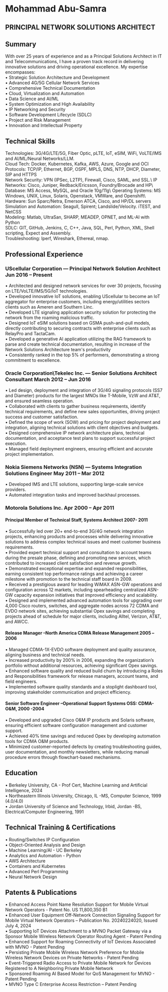 # Mohammad Abu-Samra

## PRINCIPAL NETWORK SOLUTIONS ARCHITECT

## Summary
With over 25 years of experience and as a Principal Solutions Architect in IT and Telecommunications, I have a proven track record in delivering innovative solutions and driving operational excellence. My expertise encompasses:\
•	Strategic Solution Architecture and Development\
•	Advanced 4G/5G Cellular Network Services\
•	Comprehensive Technical Documentation\
•	Cloud, Virtualization and Automation\
•	Data Science and AI/ML\
•	System Optimization and High Availability\
•	IP Networking and Security\
•	Software Development Lifecycle (SDLC)\
•	Project and Risk Management\
•	Innovation and Intellectual Property



## Technical Skills
Technologies: 3G/4G/LTE/5G, Fiber Optic, pLTE, IoT, eSIM, WiFi, VoLTE/IMS and AI/ML/Neural Networks/LLM.\
Cloud Tech:  Docker, Kubernetes, Kafka, AWS, Azure, Google and OCI\
Protocols: TCP/IP, Ethernet, BGP, OSPF, MPLS, DNS, NTP, DHCP, Diameter, SIP and HTTPS\
Network Security: VPN (IPSec, L2TP), Firewall, Cisco, SAML, and SSL.\ 
IP Networks: Cisco, Juniper, Redback/Ericsson, Foundry/Brocade and HP\ 
Database: MS Access, MySQL, and Oracle 10g/11g\ 
Operating Systems: MS Windows, UNIX, Linux, Solaris, Openstack, VMWare, and Openshift\ 
Hardware: Sun Sparc/Netra, Emerson ATCA, Cisco, and HP/DL servers\
Simulation and Automation: Seagull, Spirent; Landslide/Velocity. iTEST, and NetCSS\
Modeling: Matlab, UltraSan, SHARP, MEADEP, OPNET, and ML-AI with Python\
SDLC: GIT, GitHub, Jenkins, C, C++, Java, SQL, Perl, Python, XML, Shell scripting, Expect and Assembly.\
Troubleshooting: Iperf, Wireshark, Ethereal, nmap.

## Professional Experience
### UScellular Corporation — Principal Network Solution Architect   Jun 2016 – Present
•	Architected and designed network services for over 30 projects, focusing on LTE/VoLTE/IMS/5G/IoT technologies.\
•	Developed innovative IoT solutions, enabling UScellular to become an IoT aggregator for enterprise customers, including energy/utilities sectors clients such as Ameren and Southern Linc.\
•	Developed LTE signaling application security solution for protecting the network from the roaming malicious traffic.\
•	Designed IoT eSIM solutions based on GSMA push-and-pull models, directly contributing to securing contracts with enterprise clients such as RelayPro and TactaCam.\
• Developed a generative AI application utilizing the RAG framework to parse and create technical documentation, resulting in increase of the Network Solutions Architecture team's productivity\
•	Consistently ranked in the top 5% of performers, demonstrating a strong commitment to excellence.

### Oracle Corporation\Tekelec Inc. — Senior Solutions Architect Consultant March 2012 – Jun 2016
•	Led design, deployment and integration of 3G/4G signaling protocols (SS7 and Diameter) products for the largest MNOs like T-Mobile, VzW and AT&T, and ensured seamless operation.\
•	Collaborated with clients to gather business requirements, identify technical requirements, and define new sales opportunities, driving project success and customer satisfaction.\
•	Defined the scope of work (SOW) and pricing for project deployment and integration, aligning technical solutions with client objectives and budgets.\
•	Designed comprehensive IP network architecture plans, technical documentation, and acceptance test plans to support successful project execution.\
•	Managed field deployment engineers, ensuring efficient and accurate project implementation.

### Nokia Siemens Networks (NSN) — Systems Integration Solutions Engineer May 2011 – Mar 2012
•	Developed IMS and LTE solutions, supporting large-scale service providers.\
•	Automated integration tasks and improved backhaul processes.

### Motorola Solutions Inc. Apr 2000 – Apr 2011
#### Principal Member of Technical Staff, Systems Architect 2007- 2011
•	Successfully led over 20+ end-to-end 3G/4G network integration projects, enhancing products and processes while delivering innovative solutions to address complex technical issues and meet customer business requirements.\
•	Provided expert technical support and consultation to account teams during the presale phase, defining and promoting new services, which contributed to increased client satisfaction and revenue growth.\
•	Demonstrated exceptional expertise and expanded responsibilities, earning consistent top performance ratings and achieving a career milestone with promotion to the technical staff board in 2009.\
•	Received a prestigious award for leading WiMAX ASN-GW operations and configuration across 12 markets, including spearheading centralized ASN-GW capacity expansion initiatives that improved efficiency and scalability.\
•	Designed and implemented advanced automation tools for upgrading over 4,000 Cisco routers, switches, and aggregate nodes across 72 CDMA and EVDO network sites, achieving substantial Opex savings and completing projects ahead of schedule for major clients, including Alltel, Verizon, AT&T, and AWCC.

#### Release Manager –North America CDMA Release Management 		2005 –2006 
•	Managed CDMA-1X-EVDO software deployment and quality assurance, aligning business and technical needs.\
•	Increased productivity by 200% in 2006, expanding the organization’s portfolio without additional resources, achieving significant Opex savings.\
•	Enhanced software quality and reduced build churn by introducing a Roles and Responsibilities framework for release managers, account teams, and field engineers.\
•	Implemented software quality standards and a stoplight dashboard tool, improving stakeholder communication and project efficiency.

#### Senior Software Engineer –Operational Support Systems OSS: CDMA-O&M, 2000 -2004 
•	Developed and upgraded Cisco O&M IP products and Solaris software, ensuring efficient software configuration management and customer support.\
•	Achieved 40% time savings and reduced Opex by developing automation tools for CDMA O&M products.\
•	Minimized customer-reported defects by creating troubleshooting guides, user documentation, and monthly newsletters, while reducing manual procedure errors through flowchart-based mechanisms.

## Education
•	Berkeley University, CA	- Prof Cert, Machine Learning and Artificial Intelligence, 2024\
•	Northeastern Illinois University, Chicago, IL -MS, Computer Science, 1999 (4.0/4.0)\
•	Jordan University of Science and Technology, Irbid, Jordan -BS, Electrical/Computer Engineering, 1991 

## Technical Training & Certifications
•	Routing/Switches IP Configuration\
•	Object-Oriented Analysis and Design\
•	Machine Learning/AI - UC Berkeley\
•	Analytics and Automation - Python\
•	AWS Architecture\
•	Containers and Kubernetes\
•	Advanced Perl Programming\
•	Neural Network Design


## Patents & Publications
•	Enhanced Access Point Name Resolution Support for Mobile Virtual Network Operators - Patent No. US 11,800,350 B1\
•	Enhanced User Equipment Off-Network Connection Signaling Support for Mobile Virtual Network Operators – Publication No. 20240224020, Issued July 4, 2024\
•	Supporting IoT Devices Attachment to a MVNO Packet Gateway via a Sponsor Mobile Wireless Network Operator Routing Agent - Patent Pending\
•	Enhanced Support for Roaming Connectivity of IoT Devices Associated with MVNO - Patent Pending\
•	Persisting Private Mobile Wireless Network Preference for Mobile Wireless Network Devices on Private Networks - Patent Pending\
•	Event-Triggered Radio Access to Private Mobile Network for Devices Registered to A Neighboring Private Mobile Network\
•	Sponsored Roaming AI Based Model for QoS Management for MVNO - Patent Pending\
•	MVNO Type C Enterprise Access Restriction – Patent Pending
 
